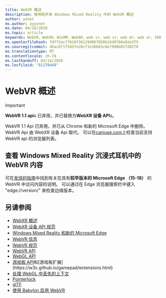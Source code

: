 ```yaml
---
title: WebVR 概述
description: 使用和开发 Windows Mixed Reality 中的 WebVR 概述
author: yonet
ms.author: ayyonet
ms.date: 04/10/2020
ms.topic: article
keywords: WebVR，WebXR，WinMR，WebAR，web vr，web xr，web mr，web ar，360，360视频，360视频，360照片，360照片，360内容，沉浸式 web，immersiveweb，IW
ms.openlocfilehash: fdff2acf7816f36129d867650b16d9760a92e375
ms.sourcegitcommit: d6ac8f1f545fe20cf1e36b83c0e7998b82fd02f8
ms.translationtype: MT
ms.contentlocale: zh-CN
ms.lasthandoff: 04/14/2020
ms.locfileid: "81278448"
---
```

# <a name="webvr-overview"></a>WebVR 概述

> [!IMPORTANT]
> **WebVR 1.1 api**s 已弃用，并已替换为**WebXR 设备 API**s。

WebVR 1.1 Api 已弃用，并已从 Chrome 和新的 Microsoft Edge 中删除。 WebVR Api 由 WebXR 设备 Api 取代。 可以在[caniuse.com](https://caniuse.com/#search=webvr)上检查当前支持 WebVR api 的浏览器列表。

## <a name="viewing-webvr-content-in-windows-mixed-reality-immersive-headsets"></a>查看 Windows Mixed Reality 沉浸式耳机中的 WebVR 内容

可在[发烧的指南](https://docs.microsoft.com/windows/mixed-reality/enthusiast-guide/webvr)中找到有关在具有**较早版本的 Microsoft Edge （15-18）** 的 WebVR 中访问内容的说明。 可以通过在 Edge 浏览器搜索栏中键入 "edge://version/" 来检查边缘版本。

## <a name="see-also"></a>另请参阅

* [WebXR 概述](webxr-overview.md)
* [WebXR 设备 API 规范](https://immersive-web.github.io/webxr/)
* [Windows Mixed Reality 和新的 Microsoft Edge](https://docs.microsoft.com/windows/mixed-reality/new-microsoft-edge)
* [WebVR 信息](https://webvr.info)
* [WebVR 规范](https://w3c.github.io/webvr/)
* [WebVR API](https://msdn.microsoft.com/library/mt806281(v=vs.85).aspx)
* [WebGL API](https://msdn.microsoft.com/library/bg182648(v=vs.85).aspx)
* [游戏板 API](https://msdn.microsoft.com/library/dn743630(v=vs.85).aspx)和[游戏板扩展](https://w3c.github.io/gamepad/extensions.html)
* [处理 WebGL 中丢失的上下文](https://www.khronos.org/webgl/wiki/HandlingContextLost)
* [Pointerlock](https://www.w3.org/TR/pointerlock/)
* [glTF](https://www.khronos.org/gltf)
* [使用 Babylon 启用 WebVR](https://docs.microsoft.com/windows/uwp/get-started/adding-webvr-to-a-babylonjs-game)
